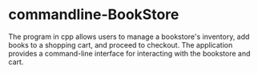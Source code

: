 # commandline-BookStore
The program in cpp allows users to manage a bookstore's inventory, add books to a shopping cart, and proceed to checkout. The application provides a command-line interface for interacting with the bookstore and cart. 
